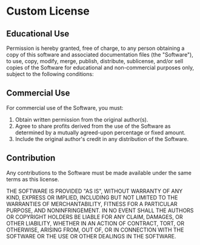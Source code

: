 # Custom License

## Educational Use

Permission is hereby granted, free of charge, to any person obtaining a copy of this software and associated documentation files (the "Software"), to use, copy, modify, merge, publish, distribute, sublicense, and/or sell copies of the Software for educational and non-commercial purposes only, subject to the following conditions:

## Commercial Use

For commercial use of the Software, you must:

1. Obtain written permission from the original author(s).
2. Agree to share profits derived from the use of the Software as determined by a mutually agreed-upon percentage or fixed amount.
3. Include the original author's credit in any distribution of the Software.

## Contribution

Any contributions to the Software must be made available under the same terms as this license.

THE SOFTWARE IS PROVIDED "AS IS", WITHOUT WARRANTY OF ANY KIND, EXPRESS OR IMPLIED, INCLUDING BUT NOT LIMITED TO THE WARRANTIES OF MERCHANTABILITY, FITNESS FOR A PARTICULAR PURPOSE, AND NONINFRINGEMENT. IN NO EVENT SHALL THE AUTHORS OR COPYRIGHT HOLDERS BE LIABLE FOR ANY CLAIM, DAMAGES, OR OTHER LIABILITY, WHETHER IN AN ACTION OF CONTRACT, TORT, OR OTHERWISE, ARISING FROM, OUT OF, OR IN CONNECTION WITH THE SOFTWARE OR THE USE OR OTHER DEALINGS IN THE SOFTWARE.
